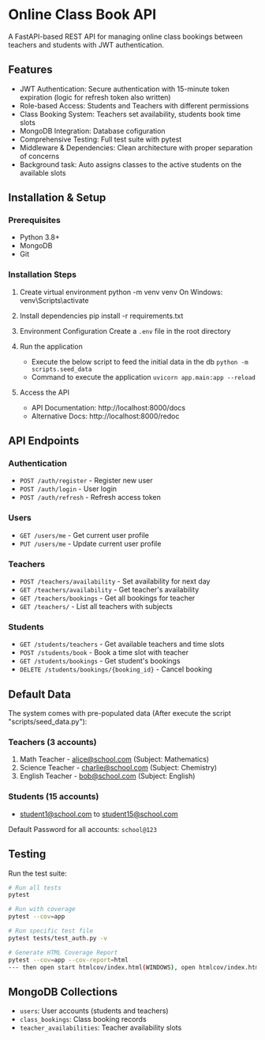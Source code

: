 # Online Class Book API

A FastAPI-based REST API for managing online class bookings between teachers and students with JWT authentication.

## Features

- JWT Authentication: Secure authentication with 15-minute token expiration (logic for refresh token also written)
- Role-based Access: Students and Teachers with different permissions
- Class Booking System: Teachers set availability, students book time slots
- MongoDB Integration: Database cofiguration
- Comprehensive Testing: Full test suite with pytest
- Middleware & Dependencies: Clean architecture with proper separation of concerns
- Background task: Auto assigns classes to the active students on the available slots

## Installation & Setup

### Prerequisites
- Python 3.8+
- MongoDB 
- Git

### Installation Steps
1. Create virtual environment
   python -m venv venv
   On Windows: venv\Scripts\activate

2. Install dependencies
   pip install -r requirements.txt

4. Environment Configuration
   Create a `.env` file in the root directory

5. Run the application
   - Execute the below script to feed the initial data in the db
      `python -m scripts.seed_data`
   - Command to execute the application
      `uvicorn app.main:app --reload`

6. Access the API
   - API Documentation: http://localhost:8000/docs
   - Alternative Docs: http://localhost:8000/redoc

## API Endpoints

### Authentication
- `POST /auth/register` - Register new user
- `POST /auth/login` - User login
- `POST /auth/refresh` - Refresh access token

### Users
- `GET /users/me` - Get current user profile
- `PUT /users/me` - Update current user profile

### Teachers
- `POST /teachers/availability` - Set availability for next day
- `GET /teachers/availability` - Get teacher's availability
- `GET /teachers/bookings` - Get all bookings for teacher
- `GET /teachers/` - List all teachers with subjects

### Students
- `GET /students/teachers` - Get available teachers and time slots
- `POST /students/book` - Book a time slot with teacher
- `GET /students/bookings` - Get student's bookings
- `DELETE /students/bookings/{booking_id}` - Cancel booking

## Default Data

The system comes with pre-populated data (After execute the script "scripts/seed_data.py"):

### Teachers (3 accounts)
1. Math Teacher - alice@school.com (Subject: Mathematics)
2. Science Teacher - charlie@school.com (Subject: Chemistry)
3. English Teacher - bob@school.com (Subject: English)

### Students (15 accounts)
- student1@school.com to student15@school.com

Default Password for all accounts: `school@123`

## Testing

Run the test suite:
```bash
# Run all tests
pytest

# Run with coverage
pytest --cov=app

# Run specific test file
pytest tests/test_auth.py -v

# Generate HTML Coverage Report
pytest --cov=app --cov-report=html
--- then open start htmlcov/index.html(WINDOWS), open htmlcov/index.html(macOS)
```

## MongoDB Collections

- `users`: User accounts (students and teachers)
- `class_bookings`: Class booking records
- `teacher_availabilities`: Teacher availability slots
